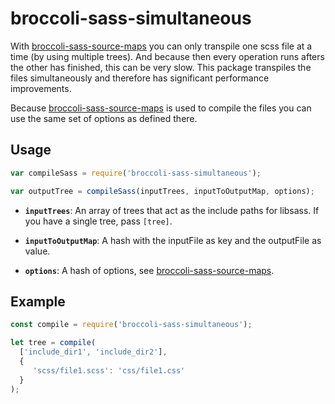 # broccoli-sass-simultaneous

With [broccoli-sass-source-maps](https://github.com/aexmachina/broccoli-sass-source-maps) you can only transpile one
scss file at a time  (by using multiple trees). And because then every operation runs afters the other has finished, this
can be very slow. This package transpiles the files simultaneously and therefore has significant performance
improvements.

Because [broccoli-sass-source-maps](https://github.com/aexmachina/broccoli-sass-source-maps) is used to compile the
files you can use the same set of options as defined there. 

## Usage

```js
var compileSass = require('broccoli-sass-simultaneous');

var outputTree = compileSass(inputTrees, inputToOutputMap, options);
```

* **`inputTrees`**: An array of trees that act as the include paths for
  libsass. If you have a single tree, pass `[tree]`.

* **`inputToOutputMap`**: A hash with the inputFile as key and the outputFile as value. 

* **`options`**: A hash of options, see [broccoli-sass-source-maps](https://github.com/aexmachina/broccoli-sass-source-maps/blob/master/README.md#usage).

## Example

```js
const compile = require('broccoli-sass-simultaneous');

let tree = compile(
  ['include_dir1', 'include_dir2'],
  {
     'scss/file1.scss': 'css/file1.css'
  }
);
```